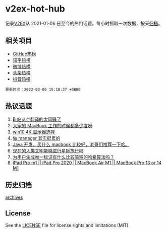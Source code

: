 # v2ex-hot-hub

 记录[V2EX](https://www.v2ex.com/)从 2021-01-06 日至今的热门话题。每小时抓取一次数据，按天[归档](archives)。
 
 ## 相关项目

- [GitHub热榜](https://github.com/lonnyzhang423/github-hot-hub)
- [知乎热榜](https://github.com/lonnyzhang423/zhihu-hot-hub)
- [微博热榜](https://github.com/lonnyzhang423/weibo-hot-hub)
- [头条热榜](https://github.com/lonnyzhang423/toutiao-hot-hub)
- [抖音热榜](https://github.com/lonnyzhang423/douyin-hot-hub)


 `更新时间：2022-03-06 15:10:37 +0800`

## 热议话题

1. [B 站这个翻译的太风骚了](https://www.v2ex.com/t/838270)
1. [大家的 MacBook 工作的时候都多少度呀](https://www.v2ex.com/t/838198)
1. [win10 4K 显示器选择](https://www.v2ex.com/t/838187)
1. [做 manager 其实挺累的](https://www.v2ex.com/t/838214)
1. [Java 开发，买什么 macbook 比较好，老哥们推荐一下哈。](https://www.v2ex.com/t/838265)
1. [现在的人类文明能够进行星际旅行吗](https://www.v2ex.com/t/838281)
1. [为用户生成唯一标识有什么比较简短的哈希算法吗？](https://www.v2ex.com/t/838233)
1. [iPad Pro m1 || iPad Pro 2020 || MacBook Air M1 || MacBook Pro 13 or 14 M1](https://www.v2ex.com/t/838267)

## 历史归档

[archives](archives)

## License

See the [LICENSE](LICENSE) file for license rights and limitations (MIT).
